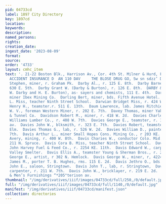 ```yaml
---
pid: 04733cd
label: 1897 City Directory
key: 1897cd
location: 
keywords: 
description: 
named_persons: 
rights: 
creation_date: 
ingest_date: '2023-08-09'
format: 
source: 
order: '4733'
layout: cmhc_item
text: '. 21-22 Boston Blk., Harrison Av., Cor. 4th St. Milner & Hurd, FIRE, LIFE AND
  ACCIDENT INSURANCE D  AN 110 DAV     THE BLOSE DRUG GO, Sw sn sdzz’ DRUGS AND CHEMICALS     Daniels
  Stephen, miner, r. Graham Pk.  Darby Al., r. 125 E. 8th.  Darby Barney, miner, bds.
  630 E. 5th.  Darby Grant W. (Darby & Burton), r. 126 E. 8th.  DARBY & BURTON (G.
  W. Darby and H. E. Burton), as- sayers and chemists, 111 E. 4th.  Darech Anthony,
  miner Ibex Mining Co.  Darling Bert, miner, bds. Fifth Avenue Hotel.  Darling Mary
  L. Miss, teacher Ninth Street School.  Darwian Bridget Miss, r. 424 W. 2d.  Daum
  Henry H., teamster.r. 511 E. 13th.  Daum Lawrence, lab. James Ritchie, 118 E. 4th.  Davenport
  W. V., foreman Western Miner, r. 202 E. 7th.  Davey Thomas, miner Yak Mining, Milling
  & Tunnel Co.  Davidson Robert M., miner, r. 418 W. 2d.  Davies Charles H., foreman
  Williams Lumber Co., r. 408 W. 7th.  Davies George E., teamster, r. 103 S. Toledo
  av.  Davies John W., blksmith, r. 323 E. 7th.  Davies Robert, teamster, r. 330 W.
  Elm.  Davies Thomas G., lab, r. 526 W. 2d.  Davies William D., painter, r. 323 E.
  7th.  Davis Arthur L., miner Small Hopes Cons. Mining Co., r 203 KE. 7th.  Davis
  Avery, mining, r. 400 W. 8th.  Davis Charies W., conductor Colo. Mid. R. R., bds.
  211 N. Spruce.  Davis Cora B. Miss, teacher Ninth Street School.  Davis Ed., teamster
  John Harvey Fuel & Feed Co., r. 2254 KE. 11th.  Davis Edward W., carpenter Arkansas
  Valley Smelter.  Davis Ellis A., teamster Young & Sherman Bros., r. 205 E. 11th.  Davis
  George E., artist, r 302 N. Hemlock.  Davis George W., miner, r, 4224 E. 11th.  Davis
  James M., porter T. B. Hughes, rms. 115 E. 2d.  Davis Jethro O., bds. 418 W. Chestnut.  Davis
  John E., saloon, Stringtown.  Davis John T., lab, r. Stringtown,  Davis John T.,
  carpenter, r. 211 W. 7th.  Davis John W., bricklayer, r. 219 E. 2d.     Clothing
  & Men’s Furnishings “*205"terison av.    '
thumbnail: "/img/derivatives/iiif/images/04733cd/full/250,/0/default.jpg"
full: "/img/derivatives/iiif/images/04733cd/full/1140,/0/default.jpg"
manifest: "/img/derivatives/iiif/04733cd/manifest.json"
collection: directories
---
```

